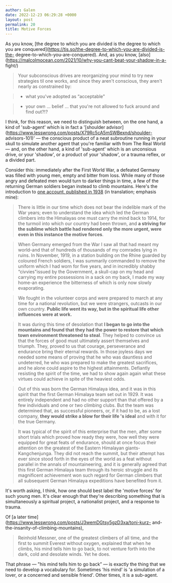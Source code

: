 ```yaml
---
author: Galen
date: 2022-12-23 06:29:28 +0000
layout: post
permalink: 20
title: Motive Forces
---
```



As you know, [the degree to which you are divided is the degree to which you
are conquered](https://tis.so/the-degree-to-which-you-are-divided-is-the-
degree-to-which-you-are-conquered). And, as you know,
[also](https://malcolmocean.com/2021/10/why-you-cant-beat-your-shadow-in-a-
fight/)

> Your subconscious drives are reorganizing your mind to try new strategies
til one works, and since they aren't conscious, they aren't nearly as
constrained by:

>

>   * what you've adopted as “acceptable"

>   * your own … belief ... that you're not allowed to fuck around and find
out?!?

>

I think, for this reason, we need to distinguish between, on the one hand, a
kind of 'sub-agent' which is in fact a '[shoulder
advisor](https://www.lesswrong.com/posts/X79Rc5cA5mSWBexnd/shoulder-
advisors-101)' — the conscious product of a neat subroutine running in your
skull to simulate another agent that you're familiar with from The Real World
— and, on the other hand, a kind of 'sub-agent' which is an unconsious drive,
or your 'shadow', or a product of your 'shadow', or a trauma reflex, or a
divided part.

Consider this: immediately after the First World War, a defeated Germany was
filled with young men, empty and bitter from loss. While many of those angry
and defeated men would turn to darker things in time, a few of the returning
German soldiers began instead to climb mountains. Here's the introduction to
[one account, published in 1938](https://worldcat.org/title/221544889) (in
translation; emphasis mine):

> There is little in our time which does not bear the indelible mark of the
War years; even to understand the idea which led the German climbers into the
Himalayas one must carry the mind back to 1914, for the turmoil into which our
country had been thrown, and **a striving for the sublime which battle had
rendered only the more urgent, were even in this instance the motive forces**.

>

> When Germany emerged from the War I saw all that had meant my world-and that
of hundreds of thousands of my comrades lying in ruins. In November, 1919, in
a station building on the Rhine guarded by coloured French soldiers, I was
summarily commanded to remove the uniform which I had worn for five years, and
in incredibly shabby “civvies"issued by the Government, a skull-cap on my head
and carrying my entire possessions in a sack on my back, I made my way home-an
experience the bitterness of which is only now slowly evaporating.

>

> We fought in the volunteer corps and were prepared to march at any time for
a national revolution, but we were strangers, outcasts in our own country.
**Public life went its way, but in the spiritual life other influences were at
work.**

>

> It was during this time of desolation that **I began to go into the
mountains and found that they had the power to restore that which town
environment threatened to steal**. They helped to convince us that the forces
of good must ultimately assert themselves and triumph. They, proved to us that
courage, perseverance and endurance bring their eternal rewards. In those
joyless days we needed some means of proving that he who was dauntless and
undeterred, he who was prepared to make the greatest sacrifices, and he alone
could aspire to the highest attainments. Defiantly resisting the spirit of the
time, we had to show again again what these virtues could achieve in spite of
the heaviest odds.

>

> Out of this was born the German Himalaya idea, and it was in this spirit
that the first German Himalaya team set out in 1929. It was entirely
independent and had no other support than that offered by a few individuals
and one or two climbing clubs. But the team was determined that, as successful
pioneers, or, if it had to be, as a lost company, **they would strike a blow
for their life 's ideal** and with it for the true Germany.

>

> It was typical of the spirit of this enterprise that the men, after some
short trials which proved how ready they were, how well they were equipped for
great feats of endurance, should at once focus their attention on the greatest
of the Eastern Himalayan giants-Kangchenjunga. They did not reach the summit,
but their attempt has ever since stood forth in the eyes of the world as a
feat without parallel in the annals of mountaineering, and it is generally
agreed that this first German Himalaya team through its heroic struggle and
its magnificent achievement won such regard for German climbers that all
subsequent German Himalaya expeditions have benefited from it.

It's worth asking, I think, how one should best label the 'motive forces' for
such young men. It's clear enough that they're describing something that is
simultaneously a spiritual project, a nationalist project, and a response to
trauma.

Of [a later time](https://www.lesswrong.com/posts/J3wemDGtsy5gzD3xa/toni-kurz-
and-the-insanity-of-climbing-mountains),

> Reinhold Messner, one of the greatest climbers of all time, and the first to
summit Everest without oxygen, explained that when he climbs, his mind tells
him to go back, to not venture forth into the dark, cold and desolate winds.
Yet he does.

That phrase — "his mind tells him to go back” — is exactly the thing that we
need to develop a vocabulary for. Sometimes 'his mind' is 'a simulation of a
lover, or a concerned and sensible friend'. Other times, it is a sub-agent.
